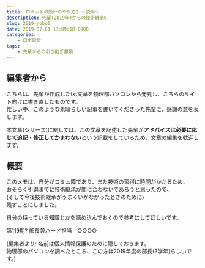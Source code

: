 ```yaml
---
title: ロボットの設計のやり方0 〜説明〜
description: 先輩(2019年)からの技術継承0
slug: 2019-robo0
date: 2019-07-01 13:09:18+0900
categories:
    - ロボ設計
tags:
    - 先輩からの引き継ぎ書類
---
```



## 編集者から
こちらは、先輩が作成したtxt文章を物理部パソコンから発見し、こちらのサイト向けに書き直したものです。<br />
忙しい中、このような素晴らしい記事を書いてくださった先輩に、感謝の意を表します。<br />

本文章(シリーズ)に関しては、この文章を記述した先輩が**アドバイスは必要に応じて追記・修正してかまわない**という記載をしているため、文章の編集を歓迎します。<br />

## 概要
このメモは、自分がコミュ障であり、また技術の習得に時間がかかるため、<br />
おそらく引退までに技術継承が間に合わないであろうと思ったので、<br />
(そして今後技術継承がうまくいかなかったときのために)<br />
残すことにしました。

自分の持っている知識とかを詰め込んでおくので参考にしてほしいです。

第119期? 部長兼ハード担当　○○○○

(編集者より: 名前は個人情報保護のために隠しておきます。<br />
物理部のパソコンを調べたところ、この方は2019年度の部長(3学年)らしいです。)